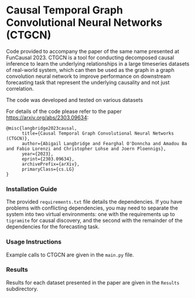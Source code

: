 # Causal Temporal Graph Convolutional Neural Networks (CTGCN)

Code provided to accompany the paper of the same name presented at FunCausal 2023. CTGCN is a tool for conducting decomposed causal inference to learn the underlying relationships in a large timeseries datasets of real-world system, which can then be used as the graph in a graph convolution neural network to improve performance on downstream forecasting task that represent the underlying causality and not just correlation.

The code was developed and tested on various datasets

For details of the code please refer to the paper https://arxiv.org/abs/2303.09634:

```
@misc{langbridge2023causal,
      title={Causal Temporal Graph Convolutional Neural Networks (CTGCN)}, 
      author={Abigail Langbridge and Fearghal O'Donncha and Amadou Ba and Fabio Lorenzi and Christopher Lohse and Joern Ploennigs},
      year={2023},
      eprint={2303.09634},
      archivePrefix={arXiv},
      primaryClass={cs.LG}
}
```

### Installation Guide

The provided `requirements.txt` file details the dependencies. If you have problems with conflicting dependencies, you may need to separate the system into two virtual environments: one with the requirements up to `tigramite` for causal discovery, and the second with the remainder of the dependencies for the forecasting task.

### Usage Instructions

Example calls to CTGCN are given in the `main.py` file.

### Results

Results for each dataset presented in the paper are given in the `Results` subdirectory.
